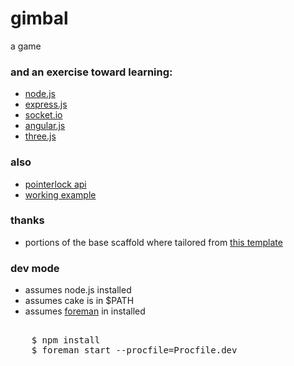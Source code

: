 gimbal
======

a game

### and an exercise toward learning:

* [node.js](http://nodejs.org/)
* [express.js](http://expressjs.com/)
* [socket.io](http://socket.io/)
* [angular.js](http://angularjs.org/)
* [three.js](https://github.com/mrdoob/three.js.git)

### also

* [pointerlock api](http://www.html5rocks.com/en/tutorials/pointerlock/intro/)
* [working example](https://plus.google.com/113862800338869870683/posts/L3uVi8w6pie)

### thanks

* portions of the base scaffold where tailored from [this template](https://github.com/twilson63/express-coffee) 

### dev mode

* assumes node.js installed
* assumes cake is in $PATH 
* assumes [foreman](https://github.com/ddollar/foreman) in installed

<pre>

    $ npm install
    $ foreman start --procfile=Procfile.dev

</pre>

